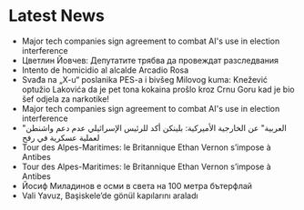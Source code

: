 # Latest News
-  Major tech companies sign agreement to combat AI's use in election interference
-  Цветлин Йовчев: Депутатите трябва да провеждат разследвания
-  Intento de homicidio al alcalde Arcadio Rosa
-  Svađa na „X-u“ poslanika PES-a i bivšeg Milovog kuma: Knežević optužio Lakovića da je pet tona kokaina prošlo kroz Crnu Goru kad je bio šef odjela za narkotike!
-  Major tech companies sign agreement to combat AI's use in election interference
-  "العربية" عن الخارجية الأميركية: بلينكن أكد للرئيس الإسرائيلي عدم دعم واشنطن لعملية عسكرية في رفح
-  Tour des Alpes-Maritimes: le Britannique Ethan Vernon s’impose à Antibes
-  Tour des Alpes-Maritimes: le Britannique Ethan Vernon s’impose à Antibes
-  Йосиф Миладинов е осми в света на 100 метра бътерфлай
-  Vali Yavuz, Başiskele’de gönül kapılarını araladı
